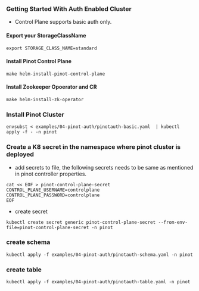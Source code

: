 ### Getting Started With Auth Enabled Cluster

- Control Plane supports basic auth only.

#### Export your StorageClassName 
```
export STORAGE_CLASS_NAME=standard
```

#### Install Pinot Control Plane
```
make helm-install-pinot-control-plane
```

#### Install Zookeeper Opoerator and CR
```
make helm-install-zk-operator
```

### Install Pinot Cluster

```
envsubst < examples/04-pinot-auth/pinotauth-basic.yaml  | kubectl apply -f - -n pinot
```

### Create a K8 secret in the namespace where pinot cluster is deployed


- add secrets to file, the following secrets needs to be same as mentioned
  in pinot controller properties.
```
cat << EOF > pinot-control-plane-secret
CONTROL_PLANE_USERNAME=controlplane
CONTROL_PLANE_PASSWORD=controlplane
EOF
```

- create secret

```
kubectl create secret generic pinot-control-plane-secret --from-env-file=pinot-control-plane-secret -n pinot
```

### create schema

```
kubectl apply -f examples/04-pinot-auth/pinotauth-schema.yaml -n pinot
```

### create table

```
kubectl apply -f examples/04-pinot-auth/pinotauth-table.yaml -n pinot
```
